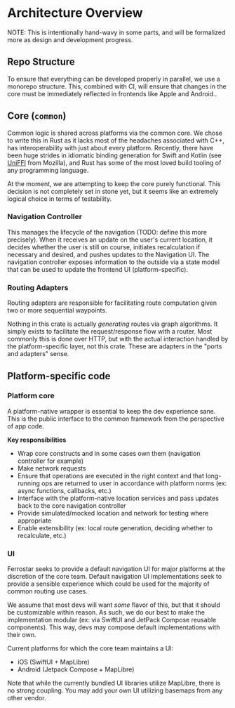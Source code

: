 # Architecture Overview

NOTE: This is intentionally hand-wavy in some parts, and will be formalized more as design and development progress.

## Repo Structure

To ensure that everything can be developed properly in parallel,
we use a monorepo structure.
This, combined with CI, will ensure that changes in the core must be immediately reflected in frontends
like Apple and Android..

## Core (`common`)

Common logic is shared across platforms via the common core.
We chose to write this in Rust as it lacks most of the headaches
associated with C++, has interoperability with just about every platform. Recently, there have been huge strides in
idiomatic binding generation for Swift and Kotlin (see [UniFFI](https://github.com/mozilla/uniffi-rs) from Mozilla),
and Rust has some of the most loved build tooling of any programming language.

At the moment, we are attempting to keep the core purely functional.
This decision is not completely set in stone yet,
but it seems like an extremely logical choice in terms of testability.

### Navigation Controller

This manages the lifecycle of the navigation (TODO: define this more precisely).
When it receives an update on the user's current location,
it decides whether the user is still on course,
initiates recalculation if necessary and desired,
and pushes updates to the Navigation UI.
The navigation controller exposes information to the outside via a state model
that can be used to update the frontend UI (platform-specific).

### Routing Adapters

Routing adapters are responsible for facilitating route computation given two or more sequential waypoints.

Nothing in this crate is actually _generating_ routes via graph algorithms. It simply exists to facilitate the
request/response flow with a router. Most commonly this is done over HTTP, but with the actual interaction handled
by the platform-specific layer, not this crate. These are adapters in the "ports and adapters" sense.

## Platform-specific code

### Platform core

A platform-native wrapper is essential to keep the dev experience sane.
This is the public interface to the common framework
from the perspective of app code.

**Key responsibilities**

- Wrap core constructs and in some cases own them (navigation controller for example)
- Make network requests
- Ensure that operations are executed in the right context
  and that long-running ops are returned to user in accordance with platform norms
  (ex: async functions, callbacks, etc.)
- Interface with the platform-native location services
  and pass updates back to the core navigation controller
- Provide simulated/mocked location and network for testing where appropriate
- Enable extensibility (ex: local route generation, deciding whether to recalculate, etc.)

### UI

Ferrostar seeks to provide a default navigation UI for major platforms
at the discretion of the core team.
Default navigation UI implementations seek to provide a sensible experience
which could be used for the majority of common routing use cases.

We assume that most devs will want *some* flavor of this,
but that it should be customizable within reason.
As such, we do our best to make the implementation modular
(ex: via SwiftUI and JetPack Compose reusable components).
This way, devs may compose default implementations with their own.

Current platforms for which the core team maintains a UI:

* iOS (SwiftUI + MapLibre)
* Android (Jetpack Compose + MapLibre)

Note that while the currently bundled UI libraries utilize MapLibre,
there is no strong coupling.
You may add your own UI utilizing basemaps from any other vendor.
